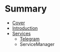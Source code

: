 # Summary

* [Cover](README.md)
* [Introduction](documentation/Introduction.md)
* [Services](documentation/Services.md)
   * [Telegram](documentation/services/Telegram.md)
   * ServiceManager

